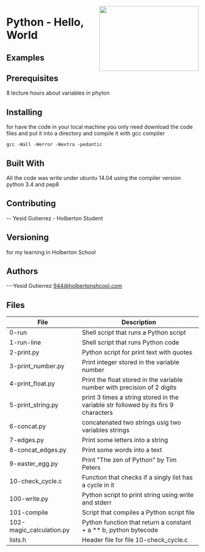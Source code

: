 <p>
<img width="260" height="170" src="https://davidjohncoleman.com/wp-djc/wp-content/uploads/2017/06/HBTN-Borderless-CMYK-Logo-Vertical-Color-Black@1200ppi-300x236.png" align="right" >
</p>





# Python - Hello, World

                                                                                
## Examples                                                                     
                                                                                
## Prerequisites
8 lecture hours about variables in phyton
## Installing

for have the code in your local machine you only need download the code files and put it into a directory and compile it with gcc compiler 
```
gcc -Wall -Werror -Wextra -pedantic
```
## Built With

All the code was write under ubuntu 14.04 using the compiler version
python 3.4 and pep8

## Contributing

-- Yesid Gutierrez - Holberton Student                                          

## Versioning
for my learning in Holberton School

## Authors

---Yesid Gutierrez  944@holbertonshcool.com                                    
                                                                               
## Files

|         File            |             Description                  |
| ------------------------| ---------------------------------------- |
|0-run                    | Shell script that runs a Python script |
|1-run-line               | Shell script that runs Python code|
|2-print.py               | Python script for print text with quotes |
|3-print_number.py        | Print integer stored in the variable number|
|4-print_float.py         | Print the float stored in the variable number with precision of 2 digits|
|5-print_string.py        | print 3 times a string stored in the variable str followed by its firs 9 characters|
|6-concat.py              | concatenated two strings usig two variables strings|
|7-edges.py               | Print some letters into a string |
|8-concat_edges.py        | Print some words into a text|
|9-easter_egg.py          | Print "The zen of Python" by Tim Peters|
|10-check_cycle.c         | Function that checks if a singly list has a cycle in it|
|100-write.py             | Python script to print string using write and stderr|
|101-compile              | Script that compiles a Python script file|
|102-magic_calculation.py | Python function that return a constant + a ** b, python bytecode|
|lists.h                  | Header file for file 10-check_cycle.c|